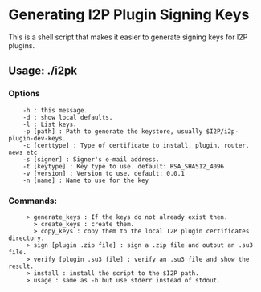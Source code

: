 # Generating I2P Plugin Signing Keys

This is a shell script that makes it easier to generate signing keys for I2P
plugins.

## Usage: ./i2pk

### Options

        -h : this message.
        -d : show local defaults.
        -l : List keys.
        -p [path] : Path to generate the keystore, usually $I2P/i2p-plugin-dev-keys.
        -c [certtype] : Type of certificate to install, plugin, router, news etc
        -s [signer] : Signer's e-mail address.
        -t [keytype] : Key type to use. default: RSA_SHA512_4096
        -v [version] : Version to use. default: 0.0.1
        -n [name] : Name to use for the key

### Commands:

         > generate_keys : If the keys do not already exist then.
           > create_keys : create them.
           > copy_keys : copy them to the local I2P plugin certificates directory.
         > sign [plugin .zip file] : sign a .zip file and output an .su3 file.
         > verify [plugin .su3 file] : verify an .su3 file and show the result.
         > install : install the script to the $I2P path.
         > usage : same as -h but use stderr instead of stdout.

